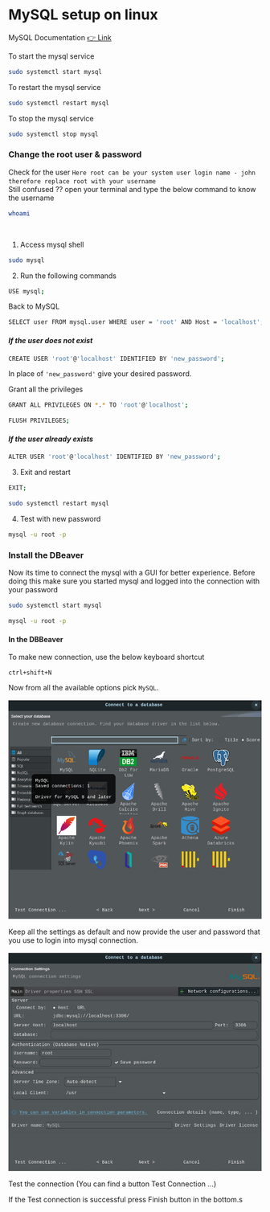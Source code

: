 # MySQL setup on linux

MySQL Documentation [👉 Link ](https://dev.mysql.com/doc/mysql-shell/8.0/en/mysql-shell-install-linux-quick.html)

To start the mysql service

```sh
sudo systemctl start mysql
```

To restart the mysql service

```sh
sudo systemctl restart mysql
```

To stop the mysql service

```sh
sudo systemctl stop mysql
```

### Change the root user & password

Check for the user
`Here root can be your system user login name - john therefore replace root with your username`  
Still confused ?? open your terminal and type the below command to know the username

```sh
whoami
```

 <br />

1. Access mysql shell

```sh
sudo mysql
```

2. Run the following commands

```sh
USE mysql;
```

Back to MySQL

```sh
SELECT user FROM mysql.user WHERE user = 'root' AND Host = 'localhost';
```

#### _If the user does not exist_

```sh
CREATE USER 'root'@'localhost' IDENTIFIED BY 'new_password';
```

In place of `'new_password'` give your desired password.

Grant all the privileges

```sh
GRANT ALL PRIVILEGES ON *.* TO 'root'@'localhost';
```

```sh
FLUSH PRIVILEGES;
```

#### _If the user already exists_

```sh
ALTER USER 'root'@'localhost' IDENTIFIED BY 'new_password';
```

3. Exit and restart

```sh
EXIT;
```

```sh
sudo systemctl restart mysql
```

4. Test with new password

```sh
mysql -u root -p
```

### Install the DBeaver

Now its time to connect the mysql with a GUI for better experience. Before doing this make sure you
started mysql and logged into the connection with your password

```sh
sudo systemctl start mysql
```

```sh
mysql -u root -p
```

#### In the DBBeaver

To make new connection, use the below keyboard shortcut

```
ctrl+shift+N
```

Now from all the available options pick `MySQL`. <br />
<br />
![Add New Connection](https://github.com/varunteja007006/Practice/blob/main/Practice%20SQL/assets/Add%20New%20Connection.png)

Keep all the settings as default and now provide the user and password that you use to login into mysql connection. <br/>
<br />
![Test Connection](https://github.com/varunteja007006/Practice/blob/main/Practice%20SQL/assets/Test%20Connection.png)

Test the connection (You can find a button Test Connection ...)

If the Test connection is successful press Finish button in the bottom.s
